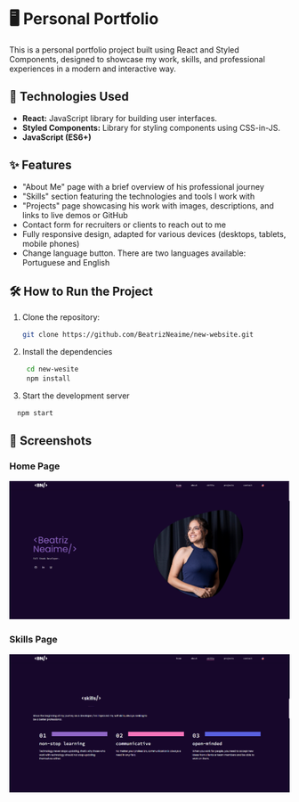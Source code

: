 # 🖥️ Personal Portfolio

This is a personal portfolio project built using React and Styled Components, designed to showcase my work, skills, and professional experiences in a modern and interactive way.

## 🚀 Technologies Used

- **React:** JavaScript library for building user interfaces.
- **Styled Components:** Library for styling components using CSS-in-JS.
- **JavaScript (ES6+)**

## ✨ Features

- "About Me" page with a brief overview of his professional journey
- "Skills" section featuring the technologies and tools I work with
- "Projects" page showcasing his work with images, descriptions, and links to live demos or GitHub
- Contact form for recruiters or clients to reach out to me
- Fully responsive design, adapted for various devices (desktops, tablets, mobile phones)
- Change language button. There are two languages available: Portuguese and English

## 🛠️ How to Run the Project

1. Clone the repository:

   ```bash
   git clone https://github.com/BeatrizNeaime/new-website.git
   ```

2. Install the dependencies

   ```bash
    cd new-wesite
    npm install
   ```

3. Start the development server

```bash
  npm start
```

## 📸 Screenshots

### Home Page

![Home Page](./src//assets//screenshots/desktop/home.png)

### Skills Page

![Skills Page](./src//assets//screenshots/desktop/skills.png)
